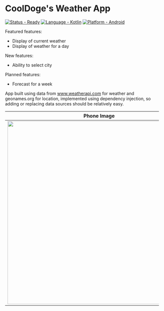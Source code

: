 # CoolDoge's Weather App
[![Status - Ready](https://img.shields.io/badge/Status-InProgress-ffff11)]()
[![Language - Kotlin](https://img.shields.io/badge/Language-Kotlin-2ea44f?logo=Kotlin)](https://)
[![Platform - Android](https://img.shields.io/badge/Platform-Android-2ea44f?logo=Android)](https://)


Featured features:
- Display of current weather
- Display of weather for a day

New features:
- Ability to select city

Planned features:
- Forecast for a week

App built using data from www.weatherapi.com for weather and geonames.org for location, implemented using dependency injection, so adding or replacing data sources should be relatively easy.


| Phone Image | Phone GIF |
|:----------:|:------------:|
| <img src="https://github.com/Co0lDoge/ColdWeather/assets/89445763/d17d38ce-a130-447c-9015-901dc3998dc3" height="600" /> | <img src="https://github.com/Co0lDoge/ColdWeather/assets/89445763/4abb5d81-5898-4e19-8f01-4f4363272f6a" height="600" /> |
